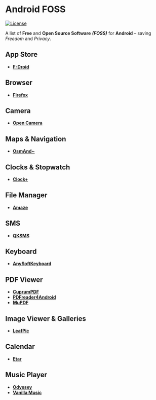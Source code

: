 # Android FOSS

[![License](https://img.shields.io/badge/license-GPLv3-yellow.svg)](LICENSE)

A list of **Free** and **Open Source Software** ***(FOSS)*** for **Android** – saving *Freedom* and *Privacy*.


## App Store
- [**F-Droid**](https://f-droid.org/)


## Browser
- [**Firefox**](https://www.mozilla.org/de/firefox/android/)


## Camera
- [**Open Camera**](http://opencamera.sourceforge.net/)


## Maps & Navigation
- [**OsmAnd~**](http://osmand.net/)


## Clocks & Stopwatch
- [**Clock+**](https://github.com/philliphsu/ClockPlus)


## File Manager
- [**Amaze**](https://github.com/arpitkh96/AmazeFileManager)


## SMS
- [**QKSMS**](https://github.com/moezbhatti/qksms)


## Keyboard
- [**AnySoftKeyboard**](https://anysoftkeyboard.github.io/)


## PDF Viewer
- [**CuprumPDF**](https://github.com/paride/CopperPDF)
- [**PDFreader4Android**](https://droidapps.github.io/pdfreader4Android/)
- [**MuPDF**](http://mupdf.com/)


## Image Viewer & Galleries
- [**LeafPic**](https://github.com/HoraApps/LeafPic)


## Calendar
- [**Etar**](https://github.com/Etar-Group/Etar-Calendar)


## Music Player
- [**Odyssey**](https://github.com/gateship-one/odyssey)
- [**Vanilla Music**](http://vanillamusic.io/)
